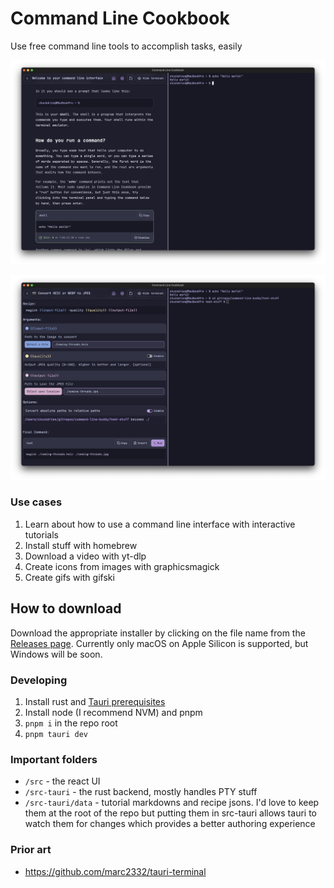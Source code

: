 # Command Line Cookbook

Use free command line tools to accomplish tasks, easily

![Screenshot of the tutorial](./assets/screenshots/1-tutorial.png)

![Screenshot of a recipe](./assets/screenshots/2-recipe.png)

### Use cases
1. Learn about how to use a command line interface with interactive tutorials
2. Install stuff with homebrew
3. Download a video with yt-dlp
4. Create icons from images with graphicsmagick
5. Create gifs with gifski

## How to download

Download the appropriate installer by clicking on the file name from the [Releases page](https://github.com/chuckdries/command-line-cookbook/releases). Currently only macOS on Apple Silicon is supported, but Windows will be soon.

### Developing
1. Install rust and [Tauri prerequisites](https://v2.tauri.app/start/prerequisites/)
2. Install node (I recommend NVM) and pnpm
3. `pnpm i` in the repo root
4. `pnpm tauri dev`

### Important folders
- `/src` - the react UI
- `/src-tauri` - the rust backend, mostly handles PTY stuff
- `/src-tauri/data` - tutorial markdowns and recipe jsons. I'd love to keep them at the root of the repo but putting them in src-tauri allows tauri to watch them for changes which provides a better authoring experience

### Prior art
- https://github.com/marc2332/tauri-terminal
